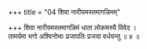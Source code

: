 +++
title = "04 शिवा नारीयमस्तमागन्निमम्"

+++
शिवा नारीयमस्तमागन्निमं धाता लोकमस्यै विवेद ।  
तामर्यमा भगो अश्विनोभाः प्रजापतिः प्रजया वर्धयन्तु ॥ ४ ॥